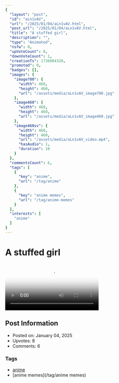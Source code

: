 ```yaml
---
{
  "layout": "post",
  "id": "aLn1vAV",
  "url": "/2025/01/04/aLn1vAV.html",
  "post_url": "/2025/01/04/aLn1vAV.html",
  "title": "A stuffed girl",
  "description": "",
  "type": "Animated",
  "nsfw": 0,
  "upVoteCount": 8,
  "downVoteCount": 1,
  "creationTs": 1736004320,
  "promoted": 0,
  "badges": [],
  "images": {
    "image700": {
      "width": 460,
      "height": 460,
      "url": "/assets/media/aLn1vAV_image700.jpg"
    },
    "image460": {
      "width": 460,
      "height": 460,
      "url": "/assets/media/aLn1vAV_image460.jpg"
    },
    "image460sv": {
      "width": 460,
      "height": 460,
      "url": "/assets/media/aLn1vAV_video.mp4",
      "hasAudio": 1,
      "duration": 10
    }
  },
  "commentsCount": 6,
  "tags": [
    {
      "key": "anime",
      "url": "/tag/anime"
    },
    {
      "key": "anime memes",
      "url": "/tag/anime-memes"
    }
  ],
  "interests": [
    "anime"
  ]
}
---
```


# A stuffed girl

<video controls playsinline loop poster="/assets/media/aLn1vAV_image460.jpg">
  <source src="/assets/media/aLn1vAV_video.mp4" type="video/mp4">
  Your browser does not support the video tag.
</video>

## Post Information

- Posted on: January 04, 2025
- Upvotes: 8
- Comments: 6

### Tags

- [anime](/tag/anime)
- [anime memes](/tag/anime memes)
